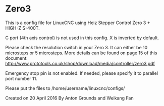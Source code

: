 # Zero3

This is a config file for LinuxCNC using Heiz Stepper Control Zero 3 + HIGH-Z S-400T.

C port (4th axis control) is not used in this config.
X is inverted by default.

Please check the resolution switch in your Zero 3. It can either be 10 microsteps or 5 microsteps. More details can be found on page 15 of this document: http://www.prototools.co.uk/shop/download/media/controller/zero3.pdf

Emergency stop pin is not enabled. If needed, please specify it to parallel port number 11.

Please put the files to /home/username/linuxcnc/configs/



Created on 20 April 2016
By Anton Grounds and Weikang Fan
